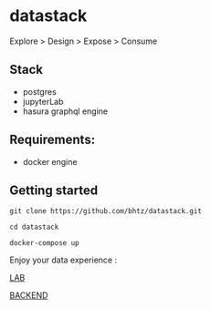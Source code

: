 # datastack

Explore > Design > Expose > Consume

## Stack

* postgres
* jupyterLab
* hasura graphql engine

## Requirements: 

* docker engine

## Getting started


    git clone https://github.com/bhtz/datastack.git

    cd datastack

    docker-compose up

Enjoy your data experience :

[LAB](http://localhost:8081/lab/tree/files)

[BACKEND](http://localhost:8081/lab)